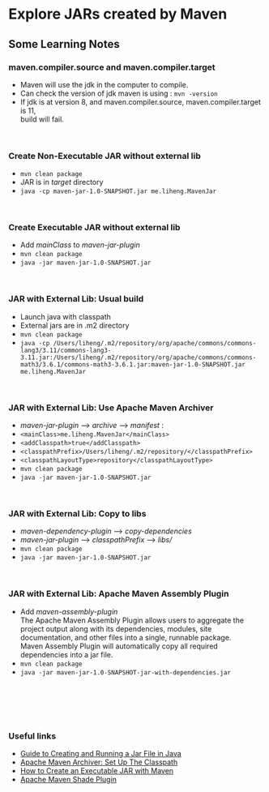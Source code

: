 #  Explore JARs created by Maven


## Some Learning Notes ##

### maven.compiler.source and maven.compiler.target ###
* Maven will use the jdk in the computer to compile. 
* Can check the version of jdk maven is using : `mvn -version`
* If jdk is at version 8, and maven.compiler.source, maven.compiler.target is 11,   
  build will fail. 

&nbsp;

### Create Non-Executable JAR without external lib ###
* `mvn clean package`
* JAR is in _target_ directory
* `java -cp maven-jar-1.0-SNAPSHOT.jar me.liheng.MavenJar`

&nbsp;

### Create Executable JAR without external lib ###
* Add _mainClass_ to _maven-jar-plugin_
* `mvn clean package`
* `java -jar maven-jar-1.0-SNAPSHOT.jar`

&nbsp;

### JAR with External Lib: Usual build ###
* Launch java with classpath
* External jars are in .m2 directory
* `mvn clean package`
* `java -cp /Users/liheng/.m2/repository/org/apache/commons/commons-lang3/3.11/commons-lang3-3.11.jar:/Users/liheng/.m2/repository/org/apache/commons/commons-math3/3.6.1/commons-math3-3.6.1.jar:maven-jar-1.0-SNAPSHOT.jar me.liheng.MavenJar`

&nbsp;

### JAR with External Lib: Use Apache Maven Archiver ###
* _maven-jar-plugin_  --> _archive_  --> _manifest_  : 
* `<mainClass>me.liheng.MavenJar</mainClass>`
* `<addClasspath>true</addClasspath>`
* `<classpathPrefix>/Users/liheng/.m2/repository/</classpathPrefix>`
* `<classpathLayoutType>repository</classpathLayoutType>`
* `mvn clean package`
* `java -jar maven-jar-1.0-SNAPSHOT.jar`

&nbsp;

### JAR with External Lib: Copy to libs ###
* _maven-dependency-plugin_  --> _copy-dependencies_
* _maven-jar-plugin_  --> _classpathPrefix_  --> _libs/_
* `mvn clean package`
* `java -jar maven-jar-1.0-SNAPSHOT.jar`

&nbsp;

### JAR with External Lib: Apache Maven Assembly Plugin ###
* Add _maven-assembly-plugin_  
  The Apache Maven Assembly Plugin allows users to aggregate the project output along with its dependencies, modules, 
  site documentation, and other files into a single, runnable package.  
  Maven Assembly Plugin will automatically copy all required dependencies into a jar file.
* `mvn clean package`
* `java -jar maven-jar-1.0-SNAPSHOT-jar-with-dependencies.jar`

&nbsp;



&nbsp;
----
### Useful links ###
* [Guide to Creating and Running a Jar File in Java](https://www.baeldung.com/java-create-jar)
* [Apache Maven Archiver: Set Up The Classpath](https://maven.apache.org/shared/maven-archiver/examples/classpath.html)
* [How to Create an Executable JAR with Maven](https://www.baeldung.com/executable-jar-with-maven)
* [Apache Maven Shade Plugin](https://maven.apache.org/plugins/maven-shade-plugin/index.html)
